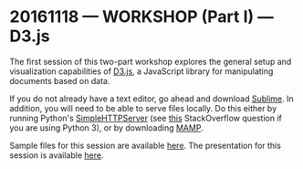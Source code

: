 # 20161118 &mdash; WORKSHOP (Part I) &mdash; D3.js

The first session of this two-part workshop explores the general setup and visualization capabilities of [D3.js](https://d3js.org/), a JavaScript library for manipulating documents based on data. 

If you do not already have a text editor, go ahead and download [Sublime](https://www.sublimetext.com/). In addition, you will need to be able to serve files locally. Do this either by running Python's [SimpleHTTPServer](https://docs.python.org/2/library/simplehttpserver.html) (see [this](http://stackoverflow.com/questions/7943751/what-is-the-python3-equivalent-of-python-m-simplehttpserver) StackOverflow question if you are using Python 3), or by downloading [MAMP](https://www.mamp.info/en/). 

Sample files for this session are available [here](https://github.com/emilyfuhrman/map-club/tree/master/2016_Fall/Session_08/Examples). The presentation for this session is available [here](https://github.com/emilyfuhrman/map-club/tree/master/2016_Fall/Session_08/Materials/D3.js_Workshop.pdf).